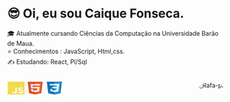 # 😎 Oi, eu sou Caique Fonseca.
🎓 Atualmente cursando Ciências da Computação na Universidade Barão de Maua. <br>
⭐ Conhecimentos : JavaScript, Html,css. <br>
✍️ Estudando: React, Pl/Sql

<div style="display: inline_block"><br>
  <img align="center" alt="icone-Js" height="30" width="40" src="https://raw.githubusercontent.com/devicons/devicon/master/icons/javascript/javascript-plain.svg">
  <img align="center" alt="icone-HTML" height="30" width="40" src="https://raw.githubusercontent.com/devicons/devicon/master/icons/html5/html5-original.svg">
  <img align="center" alt="icone-CSS" height="30" width="40" src="https://raw.githubusercontent.com/devicons/devicon/master/icons/css3/css3-original.svg">
  <img align="right" alt="Rafa-pic" height="150" style="border-radius:50px;" src="https://i.pinimg.com/736x/86/44/72/8644720aeaa3329a44cb3b1ec413b8ac.jpg?width=676&height=676">
</div>
